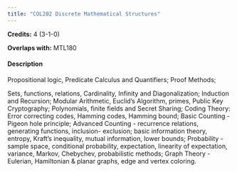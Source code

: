 ```yaml
---
title: "COL202 Discrete Mathematical Structures"
---
```

**Credits:** 4 (3-1-0)

**Overlaps with:** MTL180

#### Description
Propositional logic, Predicate Calculus and Quantifiers; Proof Methods;

Sets, functions, relations, Cardinality, Infinity and Diagonalization; Induction and Recursion; Modular Arithmetic, Euclid’s Algorithm, primes, Public Key Cryptography; Polynomials, finite fields and Secret Sharing; Coding Theory: Error correcting codes, Hamming codes, Hamming bound; Basic Counting - Pigeon hole principle; Advanced Counting - recurrence relations, generating functions, inclusion- exclusion; basic information theory, entropy, Kraft’s inequality, mutual information, lower bounds; Probability - sample space, conditional probability, expectation, linearity of expectation, variance, Markov, Chebychev, probabilistic methods; Graph Theory - Eulerian, Hamiltonian & planar graphs, edge and vertex coloring.